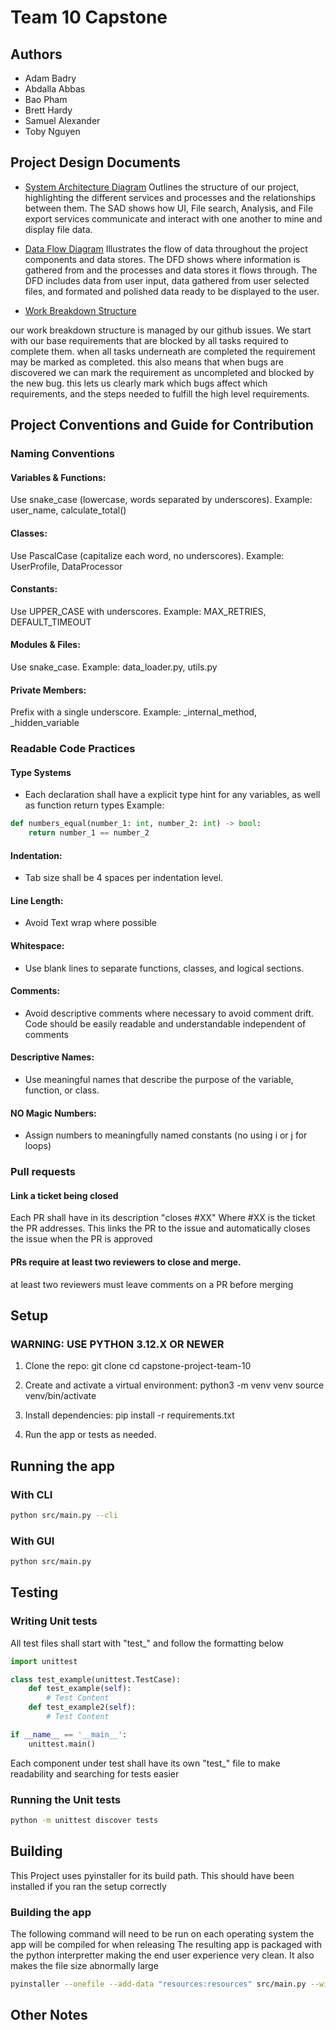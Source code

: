 # Team 10 Capstone
## Authors

- Adam Badry
- Abdalla Abbas
- Bao Pham
- Brett Hardy
- Samuel Alexander
- Toby Nguyen

## Project Design Documents
- [System Architecture Diagram](docs/System%20Architecture%20Diagram.pdf)
Outlines the structure of our project, highlighting the different services and processes and the relationships between them. The SAD shows how UI, File search, Analysis, and File export services communicate and interact with one another to mine and display file data.
- [Data Flow Diagram](docs/Data%20Flow%20Diagram.pdf) Illustrates the flow of data throughout the project components and data stores. The DFD shows where information is gathered from and the processes and data stores it flows through. The DFD includes data from user input, data gathered from user selected files, and formated and polished data ready to be displayed to the user.

- [Work Breakdown Structure]()

our work breakdown structure is managed by our github issues. We start with our base requirements that are blocked by all tasks required to complete them. when all tasks underneath are completed the requirement may be marked as completed. this also means that when bugs are discovered we can mark the requirement as uncompleted and blocked by the new bug. this lets us clearly mark which bugs affect which requirements, and the steps needed to fulfill the high level requirements. 

## Project Conventions and Guide for Contribution

### Naming Conventions

#### Variables & Functions:
Use snake_case (lowercase, words separated by underscores).
Example: user_name, calculate_total()

#### Classes:
Use PascalCase (capitalize each word, no underscores).
Example: UserProfile, DataProcessor

#### Constants:
Use UPPER_CASE with underscores.
Example: MAX_RETRIES, DEFAULT_TIMEOUT

#### Modules & Files:
Use snake_case.
Example: data_loader.py, utils.py

#### Private Members:
Prefix with a single underscore.
Example: _internal_method, _hidden_variable

### Readable Code Practices

#### Type Systems

- Each declaration shall have a explicit type hint for any variables, as well as function return types 
Example:
```python
def numbers_equal(number_1: int, number_2: int) -> bool:
    return number_1 == number_2
```

#### Indentation:
- Tab size shall be 4 spaces per indentation level.

#### Line Length:
- Avoid Text wrap where possible

#### Whitespace:
- Use blank lines to separate functions, classes, and logical sections.

#### Comments:
- Avoid descriptive comments where necessary to avoid comment drift. 
    Code should be easily readable and understandable independent of comments

#### Descriptive Names:
- Use meaningful names that describe the purpose of the variable, function, or class.

#### NO Magic Numbers:
- Assign numbers to meaningfully named constants (no using i or j for loops)

### Pull requests

#### Link a ticket being closed
Each PR shall have in its description "closes #XX" Where #XX is the ticket the PR addresses.
This links the PR to the issue and automatically closes the issue when the PR is approved

#### PRs require at least two reviewers to close and merge. 
at least two reviewers must leave comments on a PR before merging

## Setup

### WARNING: USE PYTHON 3.12.X OR NEWER
1. Clone the repo:
   git clone <repo-url>
   cd capstone-project-team-10

2. Create and activate a virtual environment:
   python3 -m venv venv
   source venv/bin/activate

3. Install dependencies:
   pip install -r requirements.txt

4. Run the app or tests as needed.

## Running the app

### With CLI
``` sh
python src/main.py --cli 

``` 

### With GUI

``` sh
python src/main.py

``` 
## Testing

### Writing Unit tests

All test files shall start with "test_"
and follow the formatting below
```python
import unittest

class test_example(unittest.TestCase):
    def test_example(self):
        # Test Content
    def test_example2(self):
        # Test Content

if __name__ == '__main__':
    unittest.main()
```

Each component under test shall have its own "test_" file to make readability and searching for tests easier

### Running the Unit tests

```sh
python -m unittest discover tests

```

## Building

This Project uses pyinstaller for its build path. This should have been installed if you ran the setup correctly

### Building the app

The following command will need to be run on each operating system the app will be compiled for when releasing
The resulting app is packaged with the python interpretter making the end user experience very clean. It also makes the file size abnormally large

```sh
pyinstaller --onefile --add-data "resources:resources" src/main.py --windowed

```


## Other Notes
